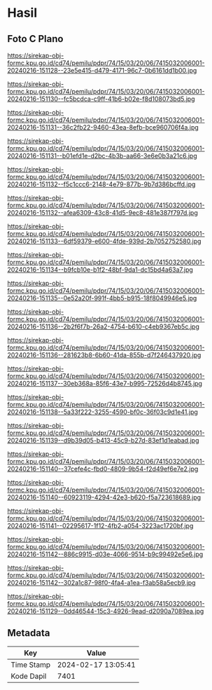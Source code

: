 # Hasil

## Foto C Plano

https://sirekap-obj-formc.kpu.go.id/cd74/pemilu/pdpr/74/15/03/20/06/7415032006001-20240216-151128--23e5e415-d479-4171-96c7-0b6161dd1b00.jpg

https://sirekap-obj-formc.kpu.go.id/cd74/pemilu/pdpr/74/15/03/20/06/7415032006001-20240216-151130--fc5bcdca-c9ff-41b6-b02e-f8d108073bd5.jpg

https://sirekap-obj-formc.kpu.go.id/cd74/pemilu/pdpr/74/15/03/20/06/7415032006001-20240216-151131--36c2fb22-9460-43ea-8efb-bce960706f4a.jpg

https://sirekap-obj-formc.kpu.go.id/cd74/pemilu/pdpr/74/15/03/20/06/7415032006001-20240216-151131--b01efd1e-d2bc-4b3b-aa66-3e6e0b3a21c6.jpg

https://sirekap-obj-formc.kpu.go.id/cd74/pemilu/pdpr/74/15/03/20/06/7415032006001-20240216-151132--f5c1ccc6-2148-4e79-877b-9b7d386bcffd.jpg

https://sirekap-obj-formc.kpu.go.id/cd74/pemilu/pdpr/74/15/03/20/06/7415032006001-20240216-151132--afea6309-43c8-41d5-9ec8-481e387f797d.jpg

https://sirekap-obj-formc.kpu.go.id/cd74/pemilu/pdpr/74/15/03/20/06/7415032006001-20240216-151133--6df59379-e600-4fde-939d-2b7052752580.jpg

https://sirekap-obj-formc.kpu.go.id/cd74/pemilu/pdpr/74/15/03/20/06/7415032006001-20240216-151134--b9fcb10e-b1f2-48bf-9da1-dc15bd4a63a7.jpg

https://sirekap-obj-formc.kpu.go.id/cd74/pemilu/pdpr/74/15/03/20/06/7415032006001-20240216-151135--0e52a20f-991f-4bb5-b915-18f8049946e5.jpg

https://sirekap-obj-formc.kpu.go.id/cd74/pemilu/pdpr/74/15/03/20/06/7415032006001-20240216-151136--2b2f6f7b-26a2-4754-b610-c4eb9367eb5c.jpg

https://sirekap-obj-formc.kpu.go.id/cd74/pemilu/pdpr/74/15/03/20/06/7415032006001-20240216-151136--281623b8-6b60-41da-855b-d7f246437920.jpg

https://sirekap-obj-formc.kpu.go.id/cd74/pemilu/pdpr/74/15/03/20/06/7415032006001-20240216-151137--30eb368a-85f6-43e7-b995-72526d4b8745.jpg

https://sirekap-obj-formc.kpu.go.id/cd74/pemilu/pdpr/74/15/03/20/06/7415032006001-20240216-151138--5a33f222-3255-4590-bf0c-36f03c9d1e41.jpg

https://sirekap-obj-formc.kpu.go.id/cd74/pemilu/pdpr/74/15/03/20/06/7415032006001-20240216-151139--d9b39d05-b413-45c9-b27d-83ef1d1eabad.jpg

https://sirekap-obj-formc.kpu.go.id/cd74/pemilu/pdpr/74/15/03/20/06/7415032006001-20240216-151140--37cefe4c-fbd0-4809-9b54-f2d49ef6e7e2.jpg

https://sirekap-obj-formc.kpu.go.id/cd74/pemilu/pdpr/74/15/03/20/06/7415032006001-20240216-151140--60923119-4294-42e3-b620-f5a723618689.jpg

https://sirekap-obj-formc.kpu.go.id/cd74/pemilu/pdpr/74/15/03/20/06/7415032006001-20240216-151141--02295617-1f12-4fb2-a054-3223ac1720bf.jpg

https://sirekap-obj-formc.kpu.go.id/cd74/pemilu/pdpr/74/15/03/20/06/7415032006001-20240216-151142--886c9915-d03e-4066-9514-b9c99492e5e6.jpg

https://sirekap-obj-formc.kpu.go.id/cd74/pemilu/pdpr/74/15/03/20/06/7415032006001-20240216-151142--302a1c87-98f0-4fa4-a1ea-f3ab58a5ecb9.jpg

https://sirekap-obj-formc.kpu.go.id/cd74/pemilu/pdpr/74/15/03/20/06/7415032006001-20240216-151129--0dd46544-15c3-4926-9ead-d2090a7089ea.jpg


## Metadata

| Key        | Value               |
| ---------- | ------------------- |
| Time Stamp | 2024-02-17 13:05:41 |
| Kode Dapil | 7401                |



